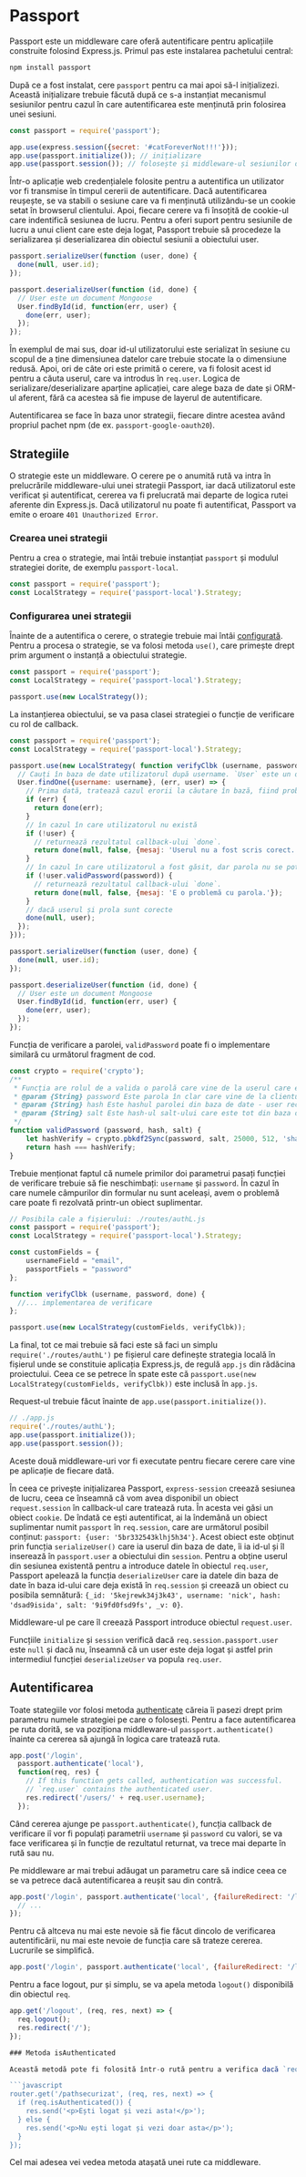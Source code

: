 # Passport

Passport este un middleware care oferă autentificare pentru aplicațiile construite folosind Express.js.
Primul pas este instalarea pachetului central:

```bash
npm install passport
```

După ce a fost instalat, cere `passport` pentru ca mai apoi să-l inițializezi. Această inițializare trebuie făcută după ce s-a instanțiat mecanismul sesiunilor pentru cazul în care autentificarea este menținută prin folosirea unei sesiuni.

```javascript
const passport = require('passport');

app.use(express.session({secret: '#catForeverNot!!!'}));
app.use(passport.initialize()); // inițializare
app.use(passport.session()); // folosește și middleware-ul sesiunilor după `express.session`
```

Într-o aplicație web credențialele folosite pentru a autentifica un utilizator vor fi transmise în timpul cererii de autentificare. Dacă autentificarea reușește, se va stabili o sesiune care va fi menținută utilizându-se un cookie setat în browserul clientului. Apoi, fiecare cerere va fi însoțită de cookie-ul care indentifică sesiunea de lucru. Pentru a oferi suport pentru sesiunile de lucru a unui client care este deja logat, Passport trebuie să procedeze la serializarea și deserializarea din obiectul sesiunii a obiectului user.

```javascript
passport.serializeUser(function (user, done) {
  done(null, user.id);
});

passport.deserializeUser(function (id, done) {
  // User este un document Mongoose
  User.findById(id, function(err, user) {
    done(err, user);
  });
});
```

În exemplul de mai sus, doar id-ul utilizatorului este serializat în sesiune cu scopul de a ține dimensiunea datelor care trebuie stocate la o dimensiune redusă. Apoi, ori de câte ori este primită o cerere, va fi folosit acest id pentru a căuta userul, care va introdus în `req.user`. Logica de serializare/deserializare aparține aplicației, care alege baza de date și ORM-ul aferent, fără ca acestea să fie impuse de layerul de autentificare.

Autentificarea se face în baza unor strategii, fiecare dintre acestea având propriul pachet npm (de ex. `passport-google-oauth20`).

## Strategiile

O strategie este un middleware. O cerere pe o anumită rută va intra în prelucrările middleware-ului unei strategii Passport, iar dacă utilizatorul este verificat și autentificat, cererea va fi prelucrată mai departe de logica rutei aferente din Express.js. Dacă utilizatorul nu poate fi autentificat, Passport va emite o eroare `401 Unauthorized Error`.

### Crearea unei strategii

Pentru a crea o strategie, mai întâi trebuie instanțiat `passport` și modulul strategiei dorite, de exemplu `passport-local`.

```javascript
const passport = require('passport');
const LocalStrategy = require('passport-local').Strategy;
```

### Configurarea unei strategii

Înainte de a autentifica o cerere, o strategie trebuie mai întâi [configurată](http://www.passportjs.org/docs/configure/). Pentru a procesa o strategie, se va folosi metoda `use()`, care primește drept prim argument o instanță a obiectului strategie.

```javascript
const passport = require('passport');
const LocalStrategy = require('passport-local').Strategy;

passport.use(new LocalStrategy());
```

La instanțierea obiectului, se va pasa clasei strategiei o funcție de verificare cu rol de callback.

```javascript
const passport = require('passport');
const LocalStrategy = require('passport-local').Strategy;

passport.use(new LocalStrategy( function verifyClbk (username, password, done) {
  // Cauți în baza de date utilizatorul după username. `User` este un document Mongoose
  User.findOne({username: username}, (err, user) => {
    // Prima dată, tratează cazul erorii la căutare în bază, fiind probleme cu baza
    if (err) {
      return done(err);
    }
    // în cazul în care utilizatorul nu există
    if (!user) {
      // returnează rezultatul callback-ului `done`.
      return done(null, false, {mesaj: 'Userul nu a fost scris corect.'});
    }
    // în cazul în care utilizatorul a fost găsit, dar parola nu se potrivește
    if (!user.validPassword(password)) {
      // returnează rezultatul callback-ului `done`.
      return done(null, false, {mesaj: 'E o problemă cu parola.'});
    }
    // dacă userul și prola sunt corecte
    done(null, user);
  });
}));

passport.serializeUser(function (user, done) {
  done(null, user.id);
});

passport.deserializeUser(function (id, done) {
  // User este un document Mongoose
  User.findById(id, function(err, user) {
    done(err, user);
  });
});
```

Funcția de verificare a parolei, `validPassword` poate fi o implementare similară cu următorul fragment de cod.

```javascript
const crypto = require('crypto');
/**
 * Funcția are rolul de a valida o parolă care vine de la userul care este la etapa de logare
 * @param {String} password Este parola în clar care vine de la clientul care face logarea
 * @param {String} hash Este hashul parolei din baza de date - user rec
 * @param {String} salt Este hash-ul salt-ului care este tot din baza de date - user rec
 */
function validPassword (password, hash, salt) {
    let hashVerify = crypto.pbkdf2Sync(password, salt, 25000, 512, 'sha256').toString('hex');
    return hash === hashVerify;
}
```

Trebuie menționat faptul că numele primilor doi parametrui pasați funcției de verificare trebuie să fie neschimbați: `username` și `password`. În cazul în care numele câmpurilor din formular nu sunt aceleași, avem o problemă care poate fi rezolvată printr-un obiect suplimentar.

```javascript
// Posibila cale a fișierului: ./routes/authL.js
const passport = require('passport');
const LocalStrategy = require('passport-local').Strategy;

const customFields = {
    usernameField = "email",
    passportFiels = "password"
};

function verifyClbk (username, password, done) {
  //... implementarea de verificare
};

passport.use(new LocalStrategy(customFields, verifyClbk));
```

La final, tot ce mai trebuie să faci este să faci un simplu `require('./routes/authL')` pe fișierul care definește strategia locală în fișierul unde se constituie aplicația Express.js, de regulă `app.js` din rădăcina proiectului. Ceea ce se petrece în spate este că `passport.use(new LocalStrategy(customFields, verifyClbk))` este inclusă în `app.js`.

Request-ul trebuie făcut înainte de `app.use(passport.initialize())`.

```javascript
// ./app.js
require('./routes/authL');
app.use(passport.initialize());
app.use(passport.session());
```

Aceste două middleware-uri vor fi executate pentru fiecare cerere care vine pe aplicație de fiecare dată.

În ceea ce privește inițializarea Passport, `express-session` creează sesiunea de lucru, ceea ce înseamnă că vom avea disponibil un obiect `request.session` în callback-ul care tratează ruta. În acesta vei găsi un obiect `cookie`. De îndată ce ești autentificat, ai la îndemână un obiect suplimentar numit `passport` în `req.session`, care are următorul posibil conținut: `passport: {user: '5br332543klhj5h34'}`. Acest obiect este obținut prin funcția `serializeUser()` care ia userul din baza de date, îi ia id-ul și îl inserează în `passport.user` a obiectului din `session`. Pentru a obține userul din sesiunea existentă pentru a introduce datele în obiectul `req.user`, Passport apelează la funcția `deserializeUser` care ia datele din baza de date în baza id-ului care deja există în `req.session` și creează un obiect cu posibila semnătură: `{_id: '5kejrewk34j3k43', username: 'nick', hash: 'dsad9isida', salt: '9i9fd0fsd9fs', _v: 0}`.

Middleware-ul pe care îl creează Passport introduce obiectul `request.user`.

Funcțiile `initialize` și `session` verifică dacă `req.session.passport.user` este `null` și dacă nu, înseamnă că un user este deja logat și astfel prin intermediul funcției `deserializeUser` va popula `req.user`.

## Autentificarea

Toate stategiile vor folosi metoda [authenticate](http://www.passportjs.org/docs/authenticate/) căreia îi pasezi drept prim parametru numele strategiei pe care o folosești. Pentru a face autentificarea pe ruta dorită, se va poziționa middleware-ul `passport.authenticate()` înainte ca cererea să ajungă în logica care tratează ruta.

```javascript
app.post('/login',
  passport.authenticate('local'),
  function(req, res) {
    // If this function gets called, authentication was successful.
    // `req.user` contains the authenticated user.
    res.redirect('/users/' + req.user.username);
  });
```

Când cererea ajunge pe `passport.authenticate()`, funcția callback de verificare iî vor fi populați parametrii `username` și `password` cu valori, se va face verificarea și în funcție de rezultatul returnat, va trece mai departe în rută sau nu.

Pe middleware ar mai trebui adăugat un parametru care să indice ceea ce se va petrece dacă autentificarea a reușit sau din contră.

```javascript
app.post('/login', passport.authenticate('local', {failureRedirect: '/login', successRedirect: '/'}), function (req, res) {
  // ...
});
```

Pentru că altceva nu mai este nevoie să fie făcut dincolo de verificarea autentificării, nu mai este nevoie de funcția care să trateze cererea. Lucrurile se simplifică.

```javascript
app.post('/login', passport.authenticate('local', {failureRedirect: '/login', successRedirect: '/'}));
```

Pentru a face logout, pur și simplu, se va apela metoda `logout()` disponibilă din obiectul `req`.

```javascript
app.get('/logout', (req, res, next) => {
  req.logout();
  res.redirect('/');
});

### Metoda isAuthenticated

Această metodă pote fi folosită într-o rută pentru a verifica dacă `req.session.passport.user` este și nu este `null` pentru a lua decizii cu privire la ceea ce este afișat clientului. Meoda este disponibilă din obiectul `request` (`req`).

```javascript
router.get('/pathsecurizat', (req, res, next) => {
  if (req.isAuthenticated()) {
    res.send('<p>Ești logat și vezi asta!</p>');
  } else {
    res.send('<p>Nu ești logat și vezi doar asta</p>');
  }
});
```

Cel mai adesea vei vedea metoda atașată unei rute ca middleware.
